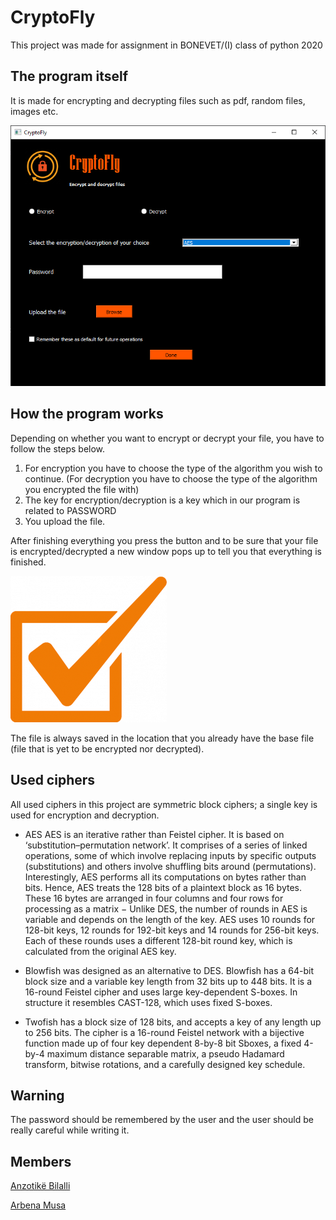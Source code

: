 # CryptoFly

This project was made for assignment in BONEVET/(I) class of python 2020
## The program itself
It is made for encrypting and decrypting files such as pdf, random files, images etc.

![CryptoFly Windows](/designer/CryptoFly.PNG)

## How the program works
Depending on whether you want to encrypt or decrypt your file, you have to follow the steps below.
1.	For encryption you have to choose the type of the algorithm you wish to continue. (For decryption you have to choose the type of the algorithm you encrypted the file with)
2.	The key for encryption/decryption is a key which in our program is related to PASSWORD
3.	You upload the file.

After finishing everything you press the button and to be sure that your file is encrypted/decrypted a new window pops up to tell you that everything is finished.

![Confirmation Window](/designer/icon/confirmation.png)

The file is always saved in the location that you already have the base file (file that is yet to be encrypted nor decrypted).

## Used ciphers
All used ciphers in this project are symmetric block ciphers; a single key is used for encryption and decryption.

- AES AES is an iterative rather than Feistel cipher. It is based on ‘substitution–permutation network’. It comprises of a series of linked operations, some of which involve replacing inputs by specific outputs (substitutions) and others involve shuffling bits around (permutations).
Interestingly, AES performs all its computations on bytes rather than bits. Hence, AES treats the 128 bits of a plaintext block as 16 bytes. These 16 bytes are arranged in four columns and four rows for processing as a matrix −
Unlike DES, the number of rounds in AES is variable and depends on the length of the key. AES uses 10 rounds for 128-bit keys, 12 rounds for 192-bit keys and 14 rounds for 256-bit keys. Each of these rounds uses a different 128-bit round key, which is calculated from the original AES key.
- Blowfish was designed as an alternative to DES. Blowfish has a 64-bit block size and a variable key length from 32 bits up to 448 bits. It is a 16-round Feistel cipher and uses large key-dependent S-boxes. In structure it resembles CAST-128, which uses fixed S-boxes.

- Twofish has a block size of 128 bits, and accepts a key of any length up to 256 bits. The cipher is a 16-round Feistel network with a bijective function made up of four key dependent 8-by-8 bit Sboxes, a fixed 4-by-4 maximum distance separable matrix, a pseudo Hadamard transform, bitwise rotations, and a
carefully designed key schedule.

## Warning
The password should be remembered by the user and the user should be really careful while writing it.

## Members
[Anzotikë Bilalli](https://github.com/Anzotika)

[Arbena Musa](https://github.com/ArbenaMusa)

